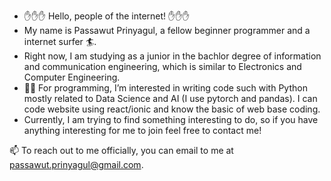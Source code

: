 - ✋✋✋  Hello, people of the internet! ✋✋✋
- My name is Passawut Prinyagul, a fellow beginner programmer and a internet surfer 🏄.
- Right now, I am studying as a junior in the bachlor degree of information and communication engineering, which is similar to Electronics and Computer Engineering. 
- 🧑‍💻 For programming, I’m interested in writing code such with Python mostly related to Data Science and AI (I use pytorch and pandas). I can code website using react/ionic and know the basic of web base coding.
- Currently, I am trying to find something interesting to do, so if you have anything interesting for me to join feel free to contact me!

📫 To reach out to me officially, you can email to me at passawut.prinyagul@gmail.com.

<!---
PassawutP/PassawutP is a ✨ special ✨ repository because its `README.md` (this file) appears on your GitHub profile.
You can click the Preview link to take a look at your changes.
--->
